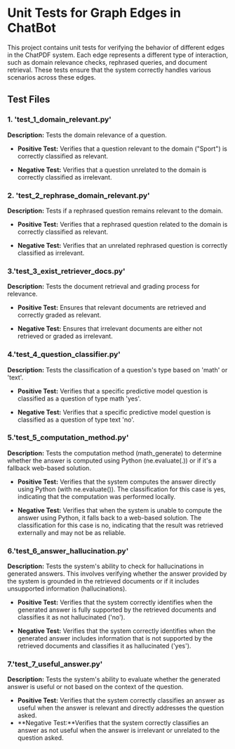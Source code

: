 # Unit Tests for Graph Edges in ChatBot

This project contains unit tests for verifying the behavior of different edges in the ChatPDF system. Each edge represents a different type of interaction, such as domain relevance checks, rephrased queries, and document retrieval. These tests ensure that the system correctly handles various scenarios across these edges.

## Test Files

### 1. 'test_1_domain_relevant.py'

**Description:** Tests the domain relevance of a question.

- **Positive Test:** Verifies that a question relevant to the domain ("Sport") is correctly classified as relevant.

- **Negative Test:** Verifies that a question unrelated to the domain is correctly classified as irrelevant.

### 2. 'test_2_rephrase_domain_relevant.py'

**Description:** Tests if a rephrased question remains relevant to the domain.

- **Positive Test:** Verifies that a rephrased question related to the domain is correctly classified as relevant.

- **Negative Test:** Verifies that an unrelated rephrased question is correctly classified as irrelevant.

### 3.'test_3_exist_retriever_docs.py'

**Description:** Tests the document retrieval and grading process for relevance.

- **Positive Test:** Ensures that relevant documents are retrieved and correctly graded as relevant.

- **Negative Test:** Ensures that irrelevant documents are either not retrieved or graded as irrelevant.

### 4.'test_4_question_classifier.py'

**Description:** Tests the classification of a question's type based on 'math' or 'text'.

- **Positive Test:** Verifies that a specific predictive model question is classified as a question of type math 'yes'.

- **Negative Test:** Verifies that a specific predictive model question is classified as a question of type text 'no'.

### 5.'test_5_computation_method.py'

**Description:** Tests the computation method (math_generate) to determine whether the answer is computed using Python (ne.evaluate(.)) or if it's a fallback web-based solution.

- **Positive Test:** Verifies that the system computes the answer directly using Python (with ne.evaluate()). The classification for this case is yes, indicating that the computation was performed locally.

- **Negative Test:** Verifies that when the system is unable to compute the answer using Python, it falls back to a web-based solution. The classification for this case is no, indicating that the result was retrieved externally and may not be as reliable.

### 6.'test_6_answer_hallucination.py'

**Description:** Tests the system's ability to check for hallucinations in generated answers. This involves verifying whether the answer provided by the system is grounded in the retrieved documents or if it includes unsupported information (hallucinations).

- **Positive Test:** Verifies that the system correctly identifies when the generated answer is fully supported by the retrieved documents and classifies it as not hallucinated ('no').

- **Negative Test:** Verifies that the system correctly identifies when the generated answer includes information that is not supported by the retrieved documents and classifies it as hallucinated ('yes').

### 7.'test_7_useful_answer.py'

**Description:** Tests the system's ability to evaluate whether the generated answer is useful or not based on the context of the question.

- **Positive Test:** Verifies that the system correctly classifies an answer as useful when the answer is relevant and directly addresses the question asked.
- **Negative Test:**Verifies that the system correctly classifies an answer as not useful when the answer is irrelevant or unrelated to the question asked.

